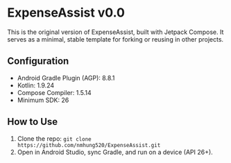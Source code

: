 # ExpenseAssist v0.0
This is the original version of ExpenseAssist, built with Jetpack Compose. It serves as a minimal, stable template for forking or reusing in other projects.

## Configuration
- Android Gradle Plugin (AGP): 8.8.1
- Kotlin: 1.9.24
- Compose Compiler: 1.5.14
- Minimum SDK: 26

## How to Use
1. Clone the repo: `git clone https://github.com/nmhung520/ExpenseAssist.git`
2. Open in Android Studio, sync Gradle, and run on a device (API 26+).
